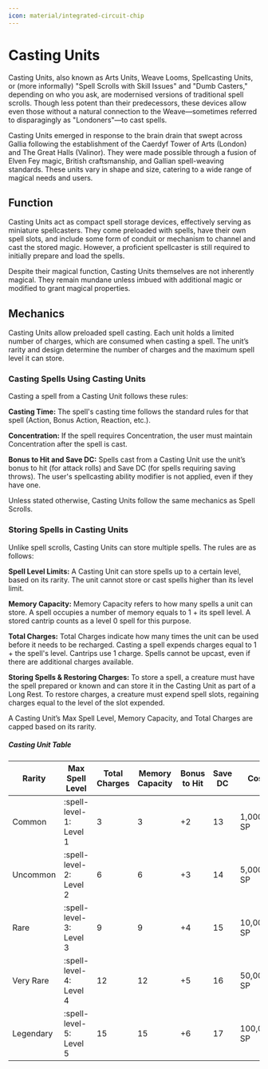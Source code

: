 ```yaml
---
icon: material/integrated-circuit-chip
---
```


# Casting Units

Casting Units, also known as Arts Units, Weave Looms, Spellcasting Units, or (more informally) "Spell Scrolls with Skill Issues" and "Dumb Casters," depending on who you ask, are modernised versions of traditional spell scrolls. Though less potent than their predecessors, these devices allow even those without a natural connection to the Weave—sometimes referred to disparagingly as "Londoners"—to cast spells.

Casting Units emerged in response to the brain drain that swept across Gallia following the establishment of the Caerdyf Tower of Arts (London) and The Great Halls (Valinor). They were made possible through a fusion of Elven Fey magic, British craftsmanship, and Gallian spell-weaving standards. These units vary in shape and size, catering to a wide range of magical needs and users.

## Function

Casting Units act as compact spell storage devices, effectively serving as miniature spellcasters. They come preloaded with spells, have their own spell slots, and include some form of conduit or mechanism to channel and cast the stored magic. However, a proficient spellcaster is still required to initially prepare and load the spells.

Despite their magical function, Casting Units themselves are not inherently magical. They remain mundane unless imbued with additional magic or modified to grant magical properties.

## Mechanics

Casting Units allow preloaded spell casting. Each unit holds a limited number of charges, which are consumed when casting a spell. The unit’s rarity and design determine the number of charges and the maximum spell level it can store.

### Casting Spells Using Casting Units

Casting a spell from a Casting Unit follows these rules:

**Casting Time:** The spell's casting time follows the standard rules for that spell (Action, Bonus Action, Reaction, etc.).

**Concentration:** If the spell requires Concentration, the user must maintain Concentration after the spell is cast.

**Bonus to Hit and Save DC:** Spells cast from a Casting Unit use the unit’s bonus to hit (for attack rolls) and Save DC (for spells requiring saving throws). The user's spellcasting ability modifier is not applied, even if they have one.

Unless stated otherwise, Casting Units follow the same mechanics as Spell Scrolls.

### Storing Spells in Casting Units

Unlike spell scrolls, Casting Units can store multiple spells. The rules are as follows:

**Spell Level Limits:** A Casting Unit can store spells up to a certain level, based on its rarity. The unit cannot store or cast spells higher than its level limit.

**Memory Capacity:** Memory Capacity refers to how many spells a unit can store. A spell occupies a number of memory equals to 1 + its spell level. A stored cantrip counts as a level 0 spell for this purpose.

**Total Charges:** Total Charges indicate how many times the unit can be used before it needs to be recharged. Casting a spell expends charges equal to 1 + the spell's level. Cantrips use 1 charge. Spells cannot be upcast, even if there are additional charges available.

**Storing Spells & Restoring Charges:** To store a spell, a creature must have the spell prepared or known and can store it in the Casting Unit as part of a Long Rest. To restore charges, a creature must expend spell slots, regaining charges equal to the level of the slot expended.

A Casting Unit’s Max Spell Level, Memory Capacity, and Total Charges are capped based on its rarity.

##### Casting Unit Table

| Rarity | Max Spell Level | Total Charges | Memory Capacity | Bonus to Hit | Save DC | Cost |
|---|---|---|---|---|---|---|
| Common | :spell-level-1: Level 1 | 3 | 3 | +2 | 13 | 1,000 SP |
| Uncommon | :spell-level-2: Level 2 | 6 | 6 | +3 | 14 | 5,000 SP |
| Rare | :spell-level-3: Level 3 | 9 | 9 | +4 | 15 | 10,000 SP |
| Very Rare | :spell-level-4: Level 4 | 12 | 12 | +5 | 16 | 50,000 SP |
| Legendary | :spell-level-5: Level 5 | 15 | 15 | +6 | 17 | 100,000 SP |

